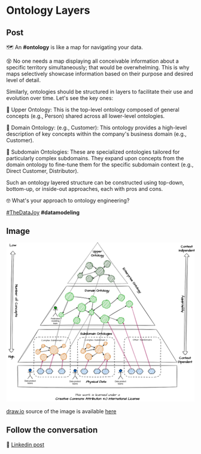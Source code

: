 # Ontology Layers

## Post

🗺 An **#ontology** is like a map for navigating your data.

😵 No one needs a map displaying all conceivable information about a specific territory simultaneously; that would be overwhelming. This is why maps selectively showcase information based on their purpose and desired level of detail.

Similarly, ontologies should be structured in layers to facilitate their use and evolution over time. Let's see the key ones:

🔴 Upper Ontology: This is the top-level ontology composed of general concepts (e.g., Person) shared across all lower-level ontologies.

🔴 Domain Ontology: (e.g., Customer): This ontology provides a high-level description of key concepts within the company's business domain (e.g., Customer).

🔴 Subdomain Ontologies: These are specialized ontologies tailored for particularly complex subdomains. They expand upon concepts from the domain ontology to fine-tune them for the specific subdomain context (e.g., Direct Customer, Distributor).

Such an ontology layered structure can be constructed using top-down, bottom-up, or inside-out approaches, each with pros and cons.

🤓 What's your approach to ontology engineering?

[#TheDataJoy](https://www.linkedin.com/feed/hashtag/?keywords=thedatajoy) **#datamodeling**

## Image

![2024-P007-ontology-layers.pn](/images/2024/2024-P007-ontology-layers.png "Ontology Layers")

[draw.io](https://app.diagrams.net/) source of the image is available [here](/images/2024/2024.drawio) 

## Follow the conversation

🔵 [Linkedin post](https://www.linkedin.com/feed/update/urn:li:activity:7126215814571016193/)
